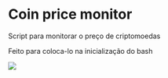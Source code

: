 <h1> Coin price monitor</h1>
<p>Script para monitorar o preço de criptomoedas</p>
<p> Feito para coloca-lo na inicialização do bash</p>
<img src="https://i.imgur.com/zMA5st6.png">
